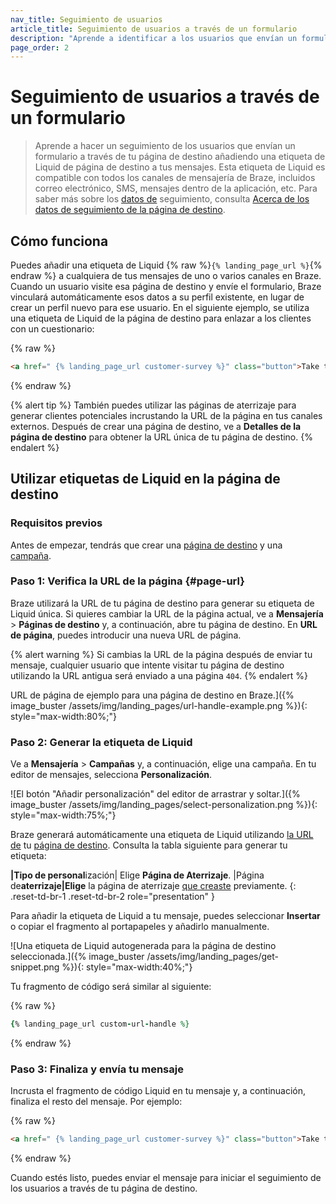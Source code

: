 ```yaml
---
nav_title: Seguimiento de usuarios
article_title: Seguimiento de usuarios a través de un formulario
description: "Aprende a identificar a los usuarios que envían un formulario a través de tu página de destino añadiendo una etiqueta de Liquid a tus mensajes."
page_order: 2
---
```


# Seguimiento de usuarios a través de un formulario

> Aprende a hacer un seguimiento de los usuarios que envían un formulario a través de tu página de destino añadiendo una etiqueta de Liquid de página de destino a tus mensajes. Esta etiqueta de Liquid es compatible con todos los canales de mensajería de Braze, incluidos correo electrónico, SMS, mensajes dentro de la aplicación, etc. Para saber más sobre los [datos de]({{site.baseurl}}/user_guide/engagement_tools/landing_pages/about_tracking_data) seguimiento, consulta [Acerca de los datos de seguimiento de la página de destino]({{site.baseurl}}/user_guide/engagement_tools/landing_pages/about_tracking_data).

## Cómo funciona

Puedes añadir una etiqueta de Liquid {% raw %}`{% landing_page_url %}`{% endraw %} a cualquiera de tus mensajes de uno o varios canales en Braze. Cuando un usuario visite esa página de destino y envíe el formulario, Braze vinculará automáticamente esos datos a su perfil existente, en lugar de crear un perfil nuevo para ese usuario. En el siguiente ejemplo, se utiliza una etiqueta de Liquid de la página de destino para enlazar a los clientes con un cuestionario:

{% raw %}
```html
<a href=" {% landing_page_url customer-survey %}" class="button">Take the Survey!</a>
```
{% endraw %}

{% alert tip %}
También puedes utilizar las páginas de aterrizaje para generar clientes potenciales incrustando la URL de la página en tus canales externos. Después de crear una página de destino, ve a **Detalles de la página de destino** para obtener la URL única de tu página de destino.
{% endalert %}

## Utilizar etiquetas de Liquid en la página de destino

### Requisitos previos

Antes de empezar, tendrás que crear una [página de destino]({{site.baseurl}}/user_guide/engagement_tools/landing_pages/creating_pages/) y una [campaña]({{site.baseurl}}/user_guide/engagement_tools/campaigns/building_campaigns/creating_campaign/).

### Paso 1: Verifica la URL de la página {#page-url}

Braze utilizará la URL de tu página de destino para generar su etiqueta de Liquid única. Si quieres cambiar la URL de la página actual, ve a **Mensajería** > **Páginas de destino** y, a continuación, abre tu página de destino. En **URL de página**, puedes introducir una nueva URL de página.

{% alert warning %}
Si cambias la URL de la página después de enviar tu mensaje, cualquier usuario que intente visitar tu página de destino utilizando la URL antigua será enviado a una página `404`.
{% endalert %}

URL de página de ejemplo para una página de destino en Braze.]({% image_buster /assets/img/landing_pages/url-handle-example.png %}){: style="max-width:80%;"}

### Paso 2: Generar la etiqueta de Liquid

Ve a **Mensajería** > **Campañas** y, a continuación, elige una campaña. En tu editor de mensajes, selecciona **Personalización**.

\![El botón "Añadir personalización" del editor de arrastrar y soltar.]({% image_buster /assets/img/landing_pages/select-personalization.png %}){: style="max-width:75%;"}

Braze generará automáticamente una etiqueta de Liquid utilizando [la URL de](#page-url) tu [página de destino](#page-url). Consulta la tabla siguiente para generar tu etiqueta:

**|Tipo de personal**ización| Elige **Página de Aterrizaje**.
|Página de**aterrizaje|Elige** la página de aterrizaje [que creaste](#prerequisites) previamente.
{: .reset-td-br-1 .reset-td-br-2 role="presentation" }

Para añadir la etiqueta de Liquid a tu mensaje, puedes seleccionar **Insertar** o copiar el fragmento al portapapeles y añadirlo manualmente.

\![Una etiqueta de Liquid autogenerada para la página de destino seleccionada.]({% image_buster /assets/img/landing_pages/get-snippet.png %}){: style="max-width:40%;"}

Tu fragmento de código será similar al siguiente:

{% raw %}
```ruby
{% landing_page_url custom-url-handle %}
```
{% endraw %}

### Paso 3: Finaliza y envía tu mensaje

Incrusta el fragmento de código Liquid en tu mensaje y, a continuación, finaliza el resto del mensaje. Por ejemplo:

{% raw %}
```html
<a href=" {% landing_page_url customer-survey %}" class="button">Take the Survey!</a>
```
{% endraw %}

Cuando estés listo, puedes enviar el mensaje para iniciar el seguimiento de los usuarios a través de tu página de destino.
